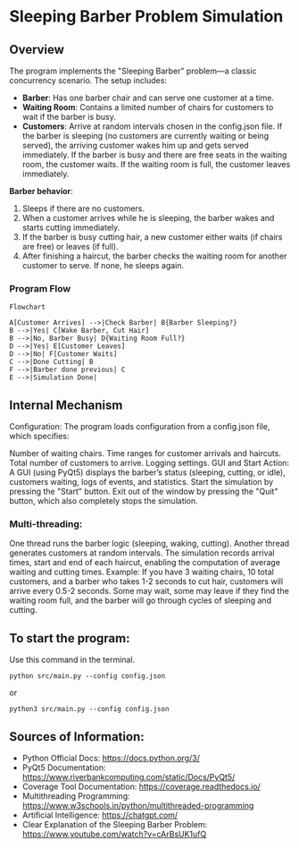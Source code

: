 # Sleeping Barber Problem Simulation

## Overview

The program implements the "Sleeping Barber" problem—a classic concurrency scenario. The setup includes:

- **Barber**: Has one barber chair and can serve one customer at a time.
- **Waiting Room**: Contains a limited number of chairs for customers to wait if the barber is busy.
- **Customers**: Arrive at random intervals chosen in the config.json file. If the barber is sleeping (no customers are currently waiting or being served), the arriving customer wakes him up and gets served immediately. If the barber is busy and there are free seats in the waiting room, the customer waits. If the waiting room is full, the customer leaves immediately.

**Barber behavior**:
1. Sleeps if there are no customers.
2. When a customer arrives while he is sleeping, the barber wakes and starts cutting immediately.
3. If the barber is busy cutting hair, a new customer either waits (if chairs are free) or leaves (if full).
4. After finishing a haircut, the barber checks the waiting room for another customer to serve. If none, he sleeps again.

### Program Flow

```mermaid
Flowchart

A[Customer Arrives] -->|Check Barber| B{Barber Sleeping?}
B -->|Yes| C[Wake Barber, Cut Hair]
B -->|No, Barber Busy| D{Waiting Room Full?}
D -->|Yes| E[Customer Leaves]
D -->|No| F[Customer Waits]
C -->|Done Cutting| B
F -->|Barber done previous| C
E -->|Simulation Done|
```

## Internal Mechanism
Configuration: The program loads configuration from a config.json file, which specifies:

Number of waiting chairs.
Time ranges for customer arrivals and haircuts.
Total number of customers to arrive.
Logging settings.
GUI and Start Action: A GUI (using PyQt5) displays the barber’s status (sleeping, cutting, or idle), customers waiting, logs of events, and statistics. Start the simulation by pressing the "Start" button. Exit out of the window by pressing the "Quit" button, which also completely stops the simulation.


### Multi-threading:

One thread runs the barber logic (sleeping, waking, cutting).
Another thread generates customers at random intervals.
The simulation records arrival times, start and end of each haircut, enabling the computation of average waiting and cutting times.
Example: If you have 3 waiting chairs, 10 total customers, and a barber who takes 1-2 seconds to cut hair, customers will arrive every 0.5-2 seconds. Some may wait, some may leave if they find the waiting room full, and the barber will go through cycles of sleeping and cutting.

## To start the program:

Use this command in the terminal.
```mermaid
python src/main.py --config config.json
```

or

```mermaid
python3 src/main.py --config config.json
```

## Sources of Information:

- Python Official Docs: https://docs.python.org/3/
- PyQt5 Documentation: https://www.riverbankcomputing.com/static/Docs/PyQt5/
- Coverage Tool Documentation: https://coverage.readthedocs.io/
- Multithreading Programming: https://www.w3schools.in/python/multithreaded-programming
- Artificial Intelligence: https://chatgpt.com/
- Clear Explanation of the Sleeping Barber Problem: https://www.youtube.com/watch?v=cArBsUK1ufQ
